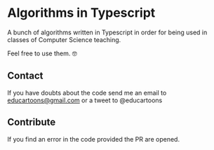 # Algorithms in Typescript

A bunch of algorithms written in Typescript in order for being used in classes of Computer Science teaching.

Feel free to use them. 🤓

## Contact

If you have doubts about the code send me an email to educartoons@gmail.com or a tweet to @educartoons

## Contribute

If you find an error in the code provided the PR are opened.
